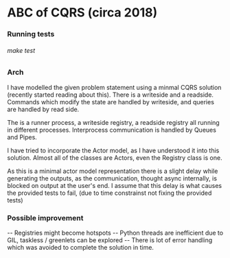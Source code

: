 
# ABC of CQRS (circa 2018)

### Running tests
###### make test

### Arch
I have modelled the given problem statement using a minmal CQRS solution (recently started reading about this). There is a writeside and a readside. Commands which modify the state are handled by writeside, and queries are handled by read side.

The is a runner process, a writeside registry, a readside registry all running in different processes. Interprocess communication is handled by Queues and Pipes.

I have tried to incorporate the Actor model, as I have understood it into this solution. Almost all of the classes are Actors, even the Registry class is one.

As this is a minimal actor model representation there is a slight delay while generating the outputs, as the communication, thought async internally, is blocked on output at the user's end. I assume that this delay is what causes the provided tests to fail, (due to time constrainst not fixing the provided tests)

### Possible improvement 
-- Registries might become hotspots
-- Python threads are inefficient due to GIL, taskless / greenlets can be explored
-- There is lot of error handling which was avoided to complete the solution in time.
